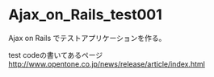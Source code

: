 Ajax_on_Rails_test001
=====================

Ajax on Rails でテストアプリケーションを作る。

test codeの書いてあるページ
http://www.opentone.co.jp/news/release/article/index.html



